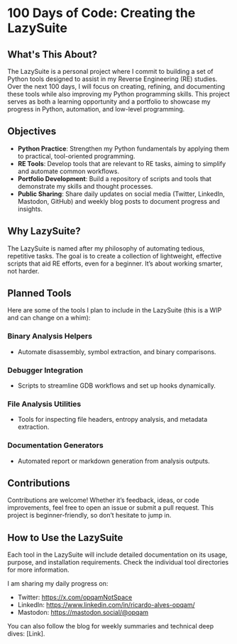 # 100 Days of Code: Creating the LazySuite

## What's This About?

The LazySuite is a personal project where I commit to building a set of Python tools designed to assist in my Reverse Engineering (RE) studies. Over the next 100 days, I will focus on creating, refining, and documenting these tools while also improving my Python programming skills. This project serves as both a learning opportunity and a portfolio to showcase my progress in Python, automation, and low-level programming.

## Objectives

- **Python Practice**: Strengthen my Python fundamentals by applying them to practical, tool-oriented programming.
- **RE Tools**: Develop tools that are relevant to RE tasks, aiming to simplify and automate common workflows.
- **Portfolio Development**: Build a repository of scripts and tools that demonstrate my skills and thought processes.
- **Public Sharing**: Share daily updates on social media (Twitter, LinkedIn, Mastodon, GitHub) and weekly blog posts to document progress and insights.

## Why LazySuite?

The LazySuite is named after my philosophy of automating tedious, repetitive tasks. The goal is to create a collection of lightweight, effective scripts that aid RE efforts, even for a beginner. It’s about working smarter, not harder.

## Planned Tools

Here are some of the tools I plan to include in the LazySuite (this is a WIP and can change on a whim):

### Binary Analysis Helpers
- Automate disassembly, symbol extraction, and binary comparisons.

### Debugger Integration
- Scripts to streamline GDB workflows and set up hooks dynamically.

### File Analysis Utilities
- Tools for inspecting file headers, entropy analysis, and metadata extraction.

### Documentation Generators
- Automated report or markdown generation from analysis outputs.

## Contributions

Contributions are welcome! Whether it’s feedback, ideas, or code improvements, feel free to open an issue or submit a pull request. This project is beginner-friendly, so don’t hesitate to jump in.

## How to Use the LazySuite

Each tool in the LazySuite will include detailed documentation on its usage, purpose, and installation requirements. Check the individual tool directories for more information.

I am sharing my daily progress on:

- Twitter: https://x.com/opqamNotSpace
- LinkedIn: https://www.linkedin.com/in/ricardo-alves-opqam/
- Mastodon: https://mastodon.social/@opqam

You can also follow the blog for weekly summaries and technical deep dives: [Link].


